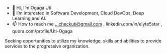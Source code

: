 - 👋 Hi, I’m Ogaga Uti
- 👀 I’m interested in Software Development, Cloud DevOps, Deep Learning and AI.
- 📫 How to reach me ...checkuti@gmail.com , linkedin.com/in/elyte5star , quora.com/profile/Uti-Ogaga

Seeking opportunities to utilize my knowledge, skills and abilities to provide services to the progressive organization.

